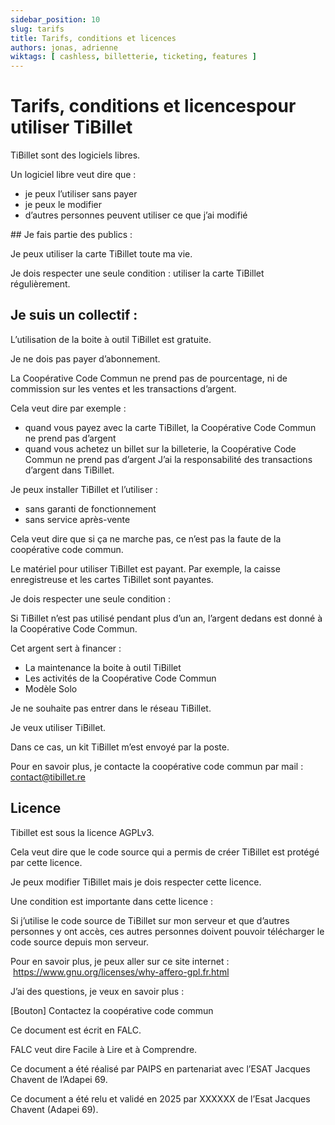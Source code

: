 ```yaml
---
sidebar_position: 10
slug: tarifs
title: Tarifs, conditions et licences
authors: jonas, adrienne
wiktags: [ cashless, billetterie, ticketing, features ]
---
```


# Tarifs, conditions et licencespour utiliser TiBillet

TiBillet sont des logiciels libres. 

Un logiciel libre veut dire que :

- je peux l’utiliser sans payer
- je peux le modifier
- d’autres personnes peuvent utiliser ce que j’ai modifié

## Je fais partie des publics : 

Je peux utiliser la carte TiBillet toute ma vie. 

Je dois respecter une seule condition : utiliser la carte TiBillet régulièrement.

## Je suis un collectif :

L’utilisation de la boite à outil TiBillet est gratuite. 

Je ne dois pas payer d’abonnement. 

La Coopérative Code Commun ne prend pas de pourcentage, ni de commission sur les ventes et les transactions d’argent. 

Cela veut dire par exemple : 

- quand vous payez avec la carte TiBillet, la Coopérative Code Commun ne prend pas d’argent
- quand vous achetez un billet sur la billeterie, la Coopérative Code Commun ne prend pas d’argent
J’ai la responsabilité des transactions d’argent dans TiBillet.

Je peux installer TiBillet et l’utiliser : 

- sans garanti de fonctionnement
- sans service après-vente

Cela veut dire que si ça ne marche pas, ce n’est pas la faute de la coopérative code commun. 

Le matériel pour utiliser TiBillet est payant.
Par exemple, la caisse enregistreuse et les cartes TiBillet sont payantes. 

Je dois respecter une seule condition :

Si TiBillet n’est pas utilisé pendant plus d’un an, l’argent dedans est donné à la Coopérative Code Commun. 

Cet argent sert à financer : 

- La maintenance la boite à outil TiBillet
- Les activités de la Coopérative Code Commun
- Modèle Solo

Je ne souhaite pas entrer dans le réseau TiBillet. 

Je veux utiliser TiBillet. 

Dans ce cas, un kit TiBillet m’est envoyé par la poste. 

Pour en savoir plus, je contacte la coopérative code commun par mail : [contact@tibillet.re](https://tibillet.org/)


## Licence 

Tibillet est sous la licence AGPLv3.

Cela veut dire que le code source qui a permis de créer TiBillet est protégé par cette licence. 

Je peux modifier TiBillet mais je dois respecter cette licence. 

Une condition est importante dans cette licence : 

Si j’utilise le code source de TiBillet sur mon serveur et que d’autres personnes y ont accès, ces autres personnes doivent pouvoir télécharger le code source depuis mon serveur. 

Pour en savoir plus, je peux aller sur ce site internet :  https://www.gnu.org/licenses/why-affero-gpl.fr.html

J’ai des questions, je veux en savoir plus : 

[Bouton] Contactez la coopérative code commun



Ce document est écrit en FALC.

FALC veut dire Facile à Lire et à Comprendre.

Ce document a été réalisé par PAIPS
en partenariat avec l’ESAT Jacques Chavent
de l’Adapei 69.

Ce document a été relu et validé en 2025 par XXXXXX
de l’Esat Jacques Chavent (Adapei 69).

